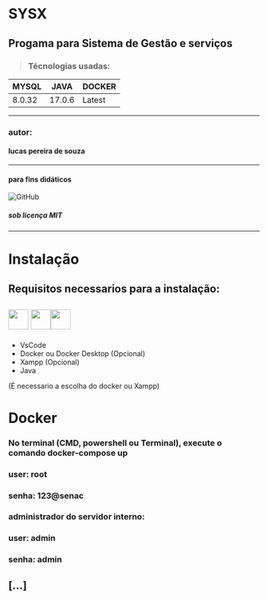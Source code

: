 # SYSX
## Progama para Sistema de Gestão e serviços

> ### Técnologias usadas:
| MYSQL  | JAVA   | DOCKER |
|--------|--------|--------|
| 8.0.32 | 17.0.6 | Latest |
____________________________
### autor:
#### lucas pereira de souza
___________
#### para fins didáticos


![GitHub](https://img.shields.io/github/license/lucaspereirasouza/SistemaOS)
##### sob licença MIT
___________________
# Instalação
## Requisitos necessarios para a instalação:

## <img src="https://cdn.jsdelivr.net/gh/devicons/devicon/icons/vscode/vscode-original.svg" width="40px" height="40px"/> <img src="https://cdn.jsdelivr.net/gh/devicons/devicon/icons/docker/docker-plain.svg" width="40px" height="40px"/><img src="https://cdn.jsdelivr.net/gh/devicons/devicon/icons/java/java-original-wordmark.svg" width="40px" height="40px"/>
          

* VsCode
* Docker ou Docker Desktop (Opcional)
* Xampp (Opcional)
* Java

(É necessario a escolha do docker ou Xampp)

# Docker
### No terminal (CMD, powershell ou Terminal), execute o comando docker-compose up
 
### user: root
### senha: 123@senac

### administrador do servidor interno:

### user: admin
### senha: admin

## [...]
